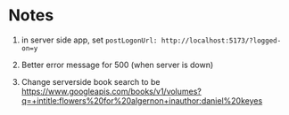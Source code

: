 # Notes #

1. in server side app, set 
   `postLogonUrl: http://localhost:5173/?logged-on=y`



2. Better error message for 500 (when server is down)

3. Change serverside book search to be
https://www.googleapis.com/books/v1/volumes?q=+intitle:flowers%20for%20algernon+inauthor:daniel%20keyes